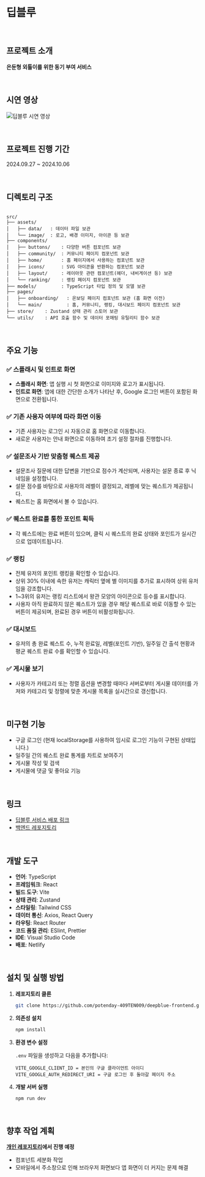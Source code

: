 # 딥블루

<br/>

## 프로젝트 소개

**은둔형 외톨이를 위한 동기 부여 서비스**

<br/>

## 시연 영상

![딥블루 시연 영상](https://github.com/user-attachments/assets/efe5f5cd-304c-4820-bd00-37c6e00f5136)

<br/>

## 프로젝트 진행 기간

2024.09.27 ~ 2024.10.06

<br/>

## 디렉토리 구조

```

src/
├── assets/
│   ├── data/   : 데이터 파일 보관
│   └── image/  : 로고, 배경 이미지, 아이콘 등 보관
├── components/
│   ├── buttons/    : 다양한 버튼 컴포넌트 보관
│   ├── community/  : 커뮤니티 페이지 컴포넌트 보관
│   ├── home/       : 홈 페이지에서 사용하는 컴포넌트 보관
│   ├── icons/      : SVG 아이콘을 반환하는 컴포넌트 보관
│   ├── layout/     : 레이아웃 관련 컴포넌트(헤더, 내비게이션 등) 보관
│   └── ranking/    : 랭킹 페이지 컴포넌트 보관
├── models/         : TypeScript 타입 정의 및 모델 보관
├── pages/
│   ├── onboarding/   : 온보딩 페이지 컴포넌트 보관 (홈 화면 이전)
│   └── main/         : 홈, 커뮤니티, 랭킹, 대시보드 페이지 컴포넌트 보관
├── store/    : Zustand 상태 관리 스토어 보관
└── utils/    : API 호출 함수 및 데이터 포매팅 유틸리티 함수 보관

```

<br/>

## 주요 기능

### ✅ 스플래시 및 인트로 화면

- **스플래시 화면**: 앱 실행 시 첫 화면으로 이미지와 로고가 표시됩니다.
- **인트로 화면**: 앱에 대한 간단한 소개가 나타난 후, Google 로그인 버튼이 포함된 화면으로 전환됩니다.

### ✅ 기존 사용자 여부에 따라 화면 이동

- 기존 사용자는 로그인 시 자동으로 홈 화면으로 이동합니다.
- 새로운 사용자는 안내 화면으로 이동하여 초기 설정 절차를 진행합니다.

### ✅ 설문조사 기반 맞춤형 퀘스트 제공

- 설문조사 질문에 대한 답변을 기반으로 점수가 계산되며, 사용자는 설문 종료 후 닉네임을 설정합니다.
- 설문 점수를 바탕으로 사용자의 레벨이 결정되고, 레벨에 맞는 퀘스트가 제공됩니다.
- 퀘스트는 홈 화면에서 볼 수 있습니다.

### ✅ 퀘스트 완료를 통한 포인트 획득

- 각 퀘스트에는 완료 버튼이 있으며, 클릭 시 퀘스트의 완료 상태와 포인트가 실시간으로 업데이트됩니다.

### ✅ 랭킹

- 전체 유저의 포인트 랭킹을 확인할 수 있습니다.
- 상위 30% 이내에 속한 유저는 캐릭터 옆에 별 이미지를 추가로 표시하여 상위 유저임을 강조합니다.
- 1~3위의 유저는 랭킹 리스트에서 왕관 모양의 아이콘으로 등수를 표시합니다.
- 사용자 아직 완료하지 않은 퀘스트가 있을 경우 해당 퀘스트로 바로 이동할 수 있는 버튼이 제공되며, 완료된 경우 버튼이 비활성화됩니다.

### ✅ 대시보드

- 유저의 총 완료 퀘스트 수, 누적 완료일, 레벨(포인트 기반), 일주일 간 출석 현황과 평균 퀘스트 완료 수를 확인할 수 있습니다.

### ✅ 게시물 보기

- 사용자가 카테고리 또는 정렬 옵션을 변경할 때마다 서버로부터 게시물 데이터를 가져와 카테고리 및 정렬에 맞춘 게시물 목록을 실시간으로 갱신합니다.

<br/>

## 미구현 기능

- 구글 로그인 (현재 localStorage를 사용하여 임시로 로그인 기능이 구현된 상태입니다.)
- 일주일 간의 퀘스트 완료 통계를 차트로 보여주기
- 게시물 작성 및 검색
- 게시물에 댓글 및 좋아요 기능

<br/>

## 링크

- [딥블루 서비스 배포 링크](https://deepblue.netlify.app/)
- [백엔드 레포지토리](https://github.com/potenday-409TEN009/deepblue-backend)

<br/>

## 개발 도구

- **언어**: TypeScript
- **프레임워크**: React
- **빌드 도구**: Vite
- **상태 관리**: Zustand
- **스타일링**: Tailwind CSS
- **데이터 통신**: Axios, React Query
- **라우팅**: React Router
- **코드 품질 관리**: ESlint, Prettier
- **IDE**: Visual Studio Code
- **배포**: Netlify

<br/>

## 설치 및 실행 방법

1. **레포지토리 클론**

   ```bash
   git clone https://github.com/potenday-409TEN009/deepblue-frontend.git
   ```

2. **의존성 설치**

   ```bash
   npm install
   ```

3. **환경 변수 설정**

   `.env` 파일을 생성하고 다음을 추가합니다:

   ```
   VITE_GOOGLE_CLIENT_ID = 본인의 구글 클라이언트 아이디
   VITE_GOOGLE_AUTH_REDIRECT_URI = 구글 로그인 후 돌아갈 페이지 주소
   ```

4. **개발 서버 실행**

   ```bash
   npm run dev
   ```

<br/>

## 향후 작업 계획

**[개인 레포지토리](https://github.com/Yuna-001/deepblue-frontend)에서 진행 예정**

- 컴포넌트 세분화 작업
- 모바일에서 주소창으로 인해 브라우저 화면보다 앱 화면이 더 커지는 문제 해결
